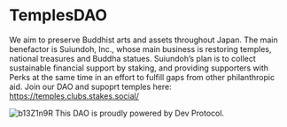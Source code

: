 # TemplesDAO
We aim to preserve Buddhist arts and assets throughout Japan. The main benefactor is Suiundoh, Inc., whose main business is restoring temples, national treasures and Buddha statues. Suiundoh’s plan is to collect sustainable financial support by staking, and providing supporters with Perks at the same time in an effort to fulfill gaps from other philanthropic aid. 
Join our DAO and supoprt temples here: https://temples.clubs.stakes.social/

![b13Z1n9R](https://user-images.githubusercontent.com/33956553/172111216-ec387f00-de8c-4369-bfe9-91152eba4a90.jpg)
This DAO is proudly powered by Dev Protocol. 
